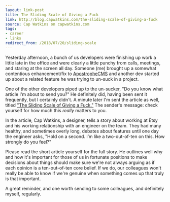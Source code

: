 ```yaml
---
layout: link-post
title: The Sliding Scale of Giving a Fuck
link: http://blog.capwatkins.com/the-sliding-scale-of-giving-a-fuck
source: Cap Watkins on capwatkins.com
tags:
- career
- links
redirect_from: /2018/07/20/sliding-scale
---
```


Yesterday afternoon, a bunch of us developers were finishing up work a little late in the office and were clearly a little punchy from calls, meetings, and staring at the screen all day. Someone (me) brought up a somewhat contentious enhancement/fix to [ApostropheCMS](https://apostrophecms.org/) and another dev started up about a related feature he was trying to un-suck in a project.

One of the other developers piped up to the un-sucker, "Do you know what article I'm about to send you?" He definitely did, having been sent it frequently, but I certainly didn't. A minute later I'm sent the article as well, titled ["The Sliding Scale of Giving a Fuck."](http://blog.capwatkins.com/the-sliding-scale-of-giving-a-fuck) The sender's message: check yourself for how much this _really_ matters to you.

In the article, Cap Watkins, a designer, tells a story about working at Etsy and his working relationship with an engineer on the team. They had many healthy, and sometimes overly long, debates about features until one day the engineer asks, "Hold on a second. I’m like a two-out-of-ten on this. How strongly do you feel?"

Please read the short article yourself for the full story. He outlines well why and how it's important for those of us in fortunate positions to make decisions about things should make sure we're not always arguing as if each opinion is a ten-out-of-ten core belief. If we do, our colleagues won't really be able to know if we're genuine when something comes up that truly is that important.

A great reminder, and one worth sending to some colleagues, and definitely myself, regularly.
